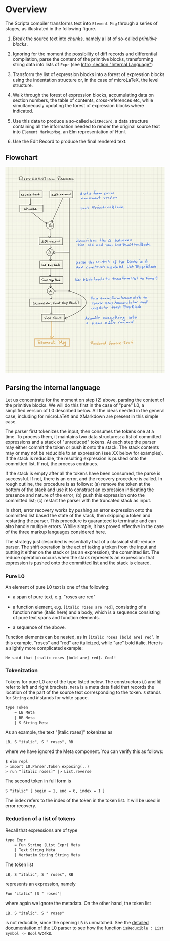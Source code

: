 # Overview




The Scripta compiler transforms text into `Element Msg`
through a series of stages, as illustrated in the
following figure. 

1.  Break the source text into _chunks_,
namely a list of so-called _primitive blocks_. 


2. Ignoring
for the moment the possibility of diff records and
differential compilation,
parse the content of the primitive blocks, transforming
string data into lists of `Expr` 
(see [Intro, section "Internal Language"](/docs-scripta-compiler/introduction/#internal-language))


3. Transform the list of expression blocks into a forest
  of expression blocks using the indentation structure 
  or, in the case of microLaTeX, the level structure.


4. Walk through the forest of expression blocks,
accumulating data on section numbers, the
table of contents, cross-references etc, while
simultaneously updating the forest of expression 
blocks where indicated.


5. Use this data to produce a so-called
`EditRecord`, a data structure containing all the
information needed to render the original source
text into `Element MarkupMsg`, an Elm representation
of Html.


6. Use the Edit Record to produce the final rendered
text.

## Flowchart

![Flowchart](image/scripta-compiler-flowchart.jpg)

## Parsing the internal language

Let us concentrate for the moment on step (2) above,
parsing the content of the primitive blocks.
We will do this first in the case of "pure" L0,
a simplified version of L0 described below. 
All the ideas needed in the general case, including
for microLaTeX and XMarkdown are present in this 
simple case. 

The parser first tokenizes the input, then consumes
the tokens one at a time.  To process them, it maintains
two data structures: a list of committed expressions
and a stack of "unreduced" tokens.  At each step the
parser may either commit the token or push it onto the 
stack.  The stack contents may or may not be reducible
to an expression (see XX below for examples).  
If the stack is reducible, the resulting expression 
is pushed onto the committed list. If not, the process
continues.  

If the stack is empty after
all the tokens have been consumed, the parse is
successful.  If not, there is an error, and the 
recovery procedure is called.  In rough outline, the 
procedure is as follows: (a) remove the token at the bottom
of the stack and use it to construct an expression
indicating the presence and nature of the error; 
(b) push this expression onto the committed list;
(c) restart the parser with the truncated stack 
as input.

In short, error recovery works by pushing an
error expression onto the committed list based
the state of the stack, then skipping a token
and restarting the parser.  This procedure is
guaranteed to terminate and can also handle
multiple errors. Whiile simple, it has proved
effective in the case of the three markup
languages considered here.

The strategy just described is essentially that of
a classical shift-reduce parser. The shift
operation is the act of taking a token from
the input and putting it either on the stack
or (as an expression), the committed list.
The reduce operation occurs when the stack represents
an expression: that expression is pushed onto the 
committed list and the stack is cleared.
 
### Pure L0

An element
of pure L0 text is one of the following:

- a span of pure text, e.g. "roses are red"

- a function element, e.g. `[italic roses are red]`,
consisting of a function name (italic here) and a body,
which is a sequence consisting of pure text spans and 
function elements.

- a sequence of the above.

Function elements can be nested, as in 
`[italic roses [bold are] red`".  In this 
example, "roses" and "red" are italicized,
while "are" bold italic.  Here is a slightly
more complicated example:

```text
He said that [italic roses [bold are] red]. Cool!
```


### Tokenization

Tokens for pure L0 are of the type listed below.
The constructors `LB` and `RB` refer to left and 
right brackets.  `Meta` is a meta data field that
records the location of the part of the source text 
corresponding to the token.  `S` stands for `String`
and `W` stands for white space.

```
type Token
    = LB Meta
    | RB Meta
    | S String Meta
```

As an example, the text "[italic roses]" tokenizes 
as 

```
LB, S "italic", S " roses", RB
``` 
where
we have ignored the Meta component.  You can verify this 
as follows:

```text
$ elm repl
> import L0.Parser.Token exposing(..)
> run "[italic roses]" |> List.reverse
```

The second token in full form is

```text
S "italic" { begin = 1, end = 6, index = 1 }
```

The index refers to the index of the token in
the token list.  It will be used in error recovery.

### Reduction of a list of tokens

Recall that expressions are of type

```
type Expr
    = Fun String (List Expr) Meta
    | Text String Meta
    | Verbatim String String Meta
```

The token list

```
LB, S "italic", S " roses", RB
```
represents an expression, namely

```
Fun "italic" [S " roses"]
```

where again we ignore the metadata.  On the other
hand, the token list 

```
LB, S "italic", S " roses"
```
is not reducible, since the opening `LB` is unmatched. 
See the [detailed documentation of the L0 parser](/docs-scripta-compiler/l0-parser#reducibility/)
to see how the function `isReducible : List Symbol -> Bool` works.




